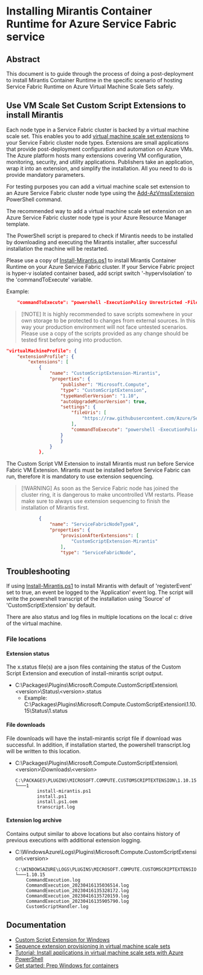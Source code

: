 # Installing Mirantis Container Runtime for Azure Service Fabric service

## Abstract 

This document is to guide through the process of doing a post-deployment to install Mirantis Container Runtime in the specific scenario of hosting Service Fabric Runtime on Azure Virtual Machine Scale Sets safely.

## Use VM Scale Set Custom Script Extensions to install Mirantis

Each node type in a Service Fabric cluster is backed by a virtual machine scale set. This enables you to add [virtual machine scale set extensions](https://docs.microsoft.com/en-us/azure/virtual-machines/extensions/overview) to your Service Fabric cluster node types. Extensions are small applications that provide post-deployment configuration and automation on Azure VMs. The Azure platform hosts many extensions covering VM configuration, monitoring, security, and utility applications. Publishers take an application, wrap it into an extension, and simplify the installation. All you need to do is provide mandatory parameters.

For testing purposes you can add a virtual machine scale set extension to an Azure Service Fabric cluster node type using the [Add-AzVmssExtension](https://docs.microsoft.com/powershell/module/az.compute/add-azvmssextension) PowerShell command.

The recommended way to add a virtual machine scale set extension on an Azure Service Fabric cluster node type is your Azure Resource Manager template.

The PowerShell script is prepared to check if Mirantis needs to be installed by downloading and executing the Mirantis installer, after successful installation the machine will be restarted.

Please use a copy of [Install-Mirantis.ps1](https://raw.githubusercontent.com/Azure/Service-Fabric-Troubleshooting-Guides/master/Scripts/Install-Mirantis.ps1) to install Mirantis Container Runtime on your Azure Service Fabric cluster. If your Service Fabric project is hyper-v isolated container based, add script switch '-hypervIsolation' to the 'commandToExecute' variable.

Example:

```json
    "commandToExecute": "powershell -ExecutionPolicy Unrestricted -File .\\Install-Mirantis.ps1 -hypervIsolation"
```

> [!NOTE] It is highly recommended to save scripts somewhere in your own storage to be protected to changes from external sources. In this way your production environment will not face untested scenarios. Please use a copy of the scripts provided as any change should be tested first before going into production.

```json
"virtualMachineProfile": {
    "extensionProfile": {
        "extensions": [
            {
                "name": "CustomScriptExtension-Mirantis",
                "properties": {
                    "publisher": "Microsoft.Compute",
                    "type": "CustomScriptExtension",
                    "typeHandlerVersion": "1.10",
                    "autoUpgradeMinorVersion": true,
                    "settings": {
                        "fileUris": [
                            "https://raw.githubusercontent.com/Azure/Service-Fabric-Troubleshooting-Guides/master/Scripts/Install-Mirantis.ps1"
                        ],
                        "commandToExecute": "powershell -ExecutionPolicy Unrestricted -File .\\Install-Mirantis.ps1"
                    }
                    }
                }
            },
```

The Custom Script VM Extension to install Mirantis must run before Service Fabric VM Extension. Mirantis must be installed before Service Fabric can run, therefore it is mandatory to use extension sequencing. 

> [!WARNING] As soon as the Service Fabric node has joined the cluster ring, it is dangerous to make uncontrolled VM restarts. Please make sure to always use extension sequencing to finish the installation of Mirantis first.

```json
            {
                "name": "ServiceFabricNodeTypeA",
                "properties": {
                    "provisionAfterExtensions": [
                        "CustomScriptExtension-Mirantis"
                    ],
                    "type": "ServiceFabricNode",
```

## Troubleshooting

If using [Install-Mirantis.ps1](https://raw.githubusercontent.com/Azure/Service-Fabric-Troubleshooting-Guides/master/Scripts/Install-Mirantis.ps1) to install Mirantis with default of 'registerEvent' set to true, an event be logged to the 'Application' event log. The script will write the powershell transcript of the installation using 'Source' of 'CustomScriptExtension' by default.

There are also status and log files in multiple locations on the local c: drive of the virtual machine.

### File locations

#### **Extension status**

The x.status file(s) are a json files containing the status of the Custom Script Extension and execution of install-mirantis script output.

- C:\Packages\Plugins\Microsoft.Compute.CustomScriptExtension\\<version\>\Status\\<version\>.status
    - Example: C:\Packages\Plugins\Microsoft.Compute.CustomScriptExtension\1.10.15\Status\1.status

#### **File downloads**

File downloads will have the install-mirantis script file if download was successful. In addition, if installation started, the powershell transcript.log will be written to this location.

- C:\Packages\Plugins\Microsoft.Compute.CustomScriptExtension\\<version\>\Downloads\\<version\>

    ```text
    C:\PACKAGES\PLUGINS\MICROSOFT.COMPUTE.CUSTOMSCRIPTEXTENSION\1.10.15\DOWNLOADS
    └───1
            install-mirantis.ps1
            install.ps1
            install.ps1.oem
            transcript.log
    ```

#### **Extension log archive**

Contains output similar to above locations but also contains history of previous executions with additional extension logging.

- C:\WindowsAzure\Logs\Plugins\Microsoft.Compute.CustomScriptExtension\\<version\>

    ```text
    C:\WINDOWSAZURE\LOGS\PLUGINS\MICROSOFT.COMPUTE.CUSTOMSCRIPTEXTENSION
    └───1.10.15
        CommandExecution.log
        CommandExecution_20230416135036514.log
        CommandExecution_20230416135328172.log
        CommandExecution_20230416135720159.log
        CommandExecution_20230416135905790.log
        CustomScriptHandler.log
    ```

## Documentation

- [Custom Script Extension for Windows](https://docs.microsoft.com/azure/virtual-machines/extensions/custom-script-windows)
- [Sequence extension provisioning in virtual machine scale sets](https://docs.microsoft.com/azure/virtual-machine-scale-sets/virtual-machine-scale-sets-extension-sequencing)
- [Tutorial: Install applications in virtual machine scale sets with Azure PowerShell](https://docs.microsoft.com/azure/virtual-machine-scale-sets/tutorial-install-apps-powershell)
- [Get started: Prep Windows for containers](https://docs.microsoft.com/virtualization/windowscontainers/quick-start/set-up-environment?tabs=dockerce)
